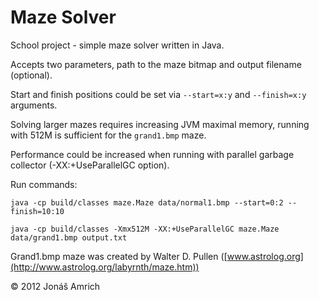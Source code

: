 # Maze Solver

School project - simple maze solver written in Java.

Accepts two parameters, path to the maze bitmap and output filename (optional).

Start and finish positions could be set via `--start=x:y` and `--finish=x:y` arguments.

Solving larger mazes requires increasing JVM maximal memory, running with 512M is sufficient for the `grand1.bmp` maze.

Performance could be increased when running with parallel garbage collector (-XX:+UseParallelGC option).

Run commands:

```
java -cp build/classes maze.Maze data/normal1.bmp --start=0:2 --finish=10:10
```

```
java -cp build/classes -Xmx512M -XX:+UseParallelGC maze.Maze data/grand1.bmp output.txt
```

Grand1.bmp maze was created by Walter D. Pullen ([www.astrolog.org](http://www.astrolog.org/labyrnth/maze.htm))

&copy; 2012 Jonáš Amrich
